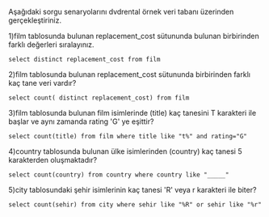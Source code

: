 Aşağıdaki sorgu senaryolarını dvdrental örnek veri tabanı üzerinden gerçekleştiriniz.

1)film tablosunda bulunan replacement_cost sütununda bulunan birbirinden farklı değerleri sıralayınız.

```
select distinct replacement_cost from film
```
2)film tablosunda bulunan replacement_cost sütununda birbirinden farklı kaç tane veri vardır?

```
select count( distinct replacement_cost) from film
```
3)film tablosunda bulunan film isimlerinde (title) kaç tanesini T karakteri ile başlar ve aynı zamanda rating 'G' ye eşittir?

```
select count(title) from film where title like "t%" and rating="G"
```
4)country tablosunda bulunan ülke isimlerinden (country) kaç tanesi 5 karakterden oluşmaktadır?

```
select count(country) from country where country like "_____"
```
5)city tablosundaki şehir isimlerinin kaç tanesi 'R' veya r karakteri ile biter?

```
select count(sehir) from city where sehir like "%R" or sehir like "%r"
```
